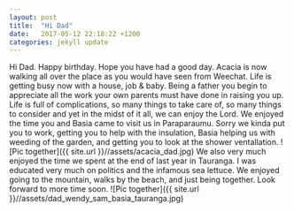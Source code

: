 ```yaml
---
layout: post
title:  "Hi Dad"
date:   2017-05-12 22:18:22 +1200
categories: jekyll update
---
```

Hi Dad. Happy birthday. Hope you have had a good day. Acacia is now walking all over the place as you would have seen from Weechat. Life is getting busy now with a house, job & baby. Being a father you begin to appreciate all the work your own parents must have done in raising you up. Life is full of complications, so many things to take care of, so many things to consider and yet in the midst of it all, we can enjoy the Lord.
We enjoyed the time you and Basia came to visit us in Paraparaumu. Sorry we kinda put you to work, getting you to help with the insulation, Basia helping us with weeding of the garden, and getting you to look at the shower ventallation. 
![Pic together]({{ site.url }}//assets/acacia_dad.jpg)
We also very much enjoyed the time we spent at the end of last year in Tauranga. I was educated very much on politics and the infamous sea lettuce. We enjoyed going to the mountain, walks by the beach, and just being together. Look forward to more time soon.
![Pic together]({{ site.url }}//assets/dad_wendy_sam_basia_tauranga.jpg)
